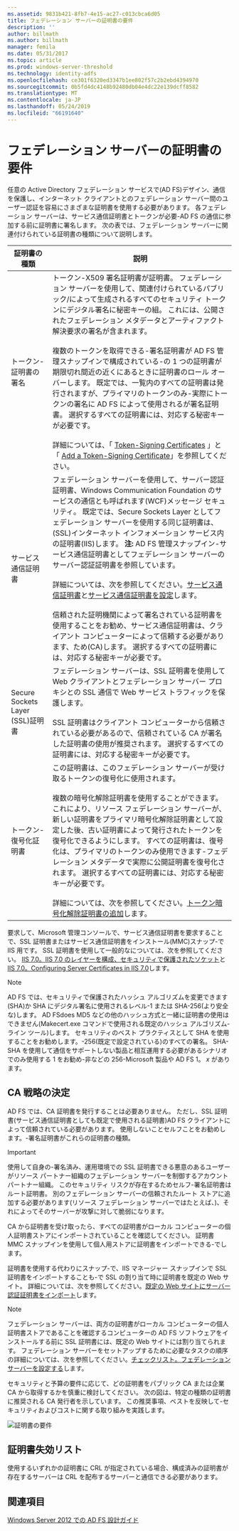 ```yaml
---
ms.assetid: 9831b421-8fb7-4e15-ac27-c013cbca6d05
title: フェデレーション サーバーの証明書の要件
description: ''
author: billmath
ms.author: billmath
manager: femila
ms.date: 05/31/2017
ms.topic: article
ms.prod: windows-server-threshold
ms.technology: identity-adfs
ms.openlocfilehash: ce301f6320ed3347b1ee802f57c2b2ebd4394970
ms.sourcegitcommit: 0b5fd4dc4148b92480db04e4dc22e139dcff8582
ms.translationtype: MT
ms.contentlocale: ja-JP
ms.lasthandoff: 05/24/2019
ms.locfileid: "66191640"
---
```

# <a name="certificate-requirements-for-federation-servers"></a>フェデレーション サーバーの証明書の要件

任意の Active Directory フェデレーション サービスで\(AD FS\)デザイン、通信を保護し、インターネット クライアントとのフェデレーション サーバー間のユーザー認証を容易にさまざまな証明書を使用する必要があります。 各フェデレーション サーバーは、サービス通信証明書とトークンが必要\-AD FS の通信に参加する前に証明書に署名します。 次の表では、フェデレーション サーバーに関連付けられている証明書の種類について説明します。  
  
|証明書の種類|説明|  
|--------------------|---------------|  
|トークン\-証明書の署名|トークン\-X509 署名証明書が証明書。 フェデレーション サーバーを使用して、関連付けられているパブリック\/によって生成されるすべてのセキュリティ トークンにデジタル署名に秘密キーの組。 これには、公開されたフェデレーション メタデータとアーティファクト解決要求の署名が含まれます。<br /><br />複数のトークンを取得できる\-署名証明書が AD FS 管理スナップインで構成されている\-の 1 つの証明書が期限切れ間近の近くにあるときに証明書のロール オーバーします。 既定では、一覧内のすべての証明書は発行されますが、プライマリのトークンのみ\-実際にトークンの署名に AD FS によって使用されるが署名証明書。 選択するすべての証明書には、対応する秘密キーが必要です。<br /><br />詳細については、「 [Token-Signing Certificates](Token-Signing-Certificates.md) 」と「 [Add a Token-Signing Certificate](../../ad-fs/deployment/Add-a-Token-Signing-Certificate.md)」を参照してください。|  
|サービス通信証明書|フェデレーション サーバーを使用して、サーバー認証証明書、Windows Communication Foundation のサービスの通信とも呼ばれます\(WCF\)メッセージ セキュリティ。 既定では、Secure Sockets Layer としてフェデレーション サーバーを使用する同じ証明書は、 \(SSL\)インターネット インフォメーション サービス内の証明書\(IIS\)します。 **注:** AD FS 管理スナップイン\-サービス通信証明書としてフェデレーション サーバーのサーバー認証証明書を参照しています。<br /><br />詳細については、次を参照してください。[サービス通信証明書](Service-Communications-Certificates.md)と[サービス通信証明書を設定](../../ad-fs/deployment/Set-a-Service-Communications-Certificate.md)します。<br /><br />信頼された証明機関によって署名されている証明書を使用することをお勧め、サービス通信証明書は、クライアント コンピューターによって信頼する必要があります、ため\(CA\)します。 選択するすべての証明書には、対応する秘密キーが必要です。|  
|Secure Sockets Layer \(SSL\)証明書|フェデレーション サーバーは、SSL 証明書を使用して Web クライアントとフェデレーション サーバー プロキシとの SSL 通信で Web サービス トラフィックを保護します。<br /><br />SSL 証明書はクライアント コンピューターから信頼されている必要があるので、信頼されている CA が署名した証明書の使用が推奨されます。 選択するすべての証明書には、対応する秘密キーが必要です。|  
|トークン\-復号化証明書|この証明書は、このフェデレーション サーバーが受け取るトークンの復号化に使用されます。<br /><br />複数の暗号化解除証明書を使用することができます。 これにより、リソース フェデレーション サーバーが、新しい証明書をプライマリ暗号化解除証明書として設定した後、古い証明書によって発行されたトークンを復号化できるようにします。 すべての証明書は、復号化は、プライマリのトークンのみ使用できます\-フェデレーション メタデータで実際に公開証明書を復号化されます。 選択するすべての証明書には、対応する秘密キーが必要です。<br /><br />詳細については、次を参照してください。[トークン暗号化解除証明書の追加](../../ad-fs/deployment/Add-a-Token-Decrypting-Certificate.md)します。|  
  
要求して、Microsoft 管理コンソールで、サービス通信証明書を要求することで、SSL 証明書またはサービス通信証明書をインストール\(MMC\)スナップ\-で IIS 用です。 SSL 証明書を使用して一般的なについては、次を参照してください。 [IIS 7.0。IIS 7.0 のレイヤーを構成、セキュリティで保護されたソケット](https://go.microsoft.com/fwlink/?LinkID=108544)と[IIS 7.0。Configuring Server Certificates in IIS 7.0](https://go.microsoft.com/fwlink/?LinkID=108545)します。  
  
> [!NOTE]  
> AD FS では、セキュリティで保護されたハッシュ アルゴリズムを変更できます\(SHA\)か SHA にデジタル署名に使用されるレベル\-1 または SHA\-256\(より安全な\)します。 AD FSdoes MD5 などの他のハッシュ方式と一緒に証明書の使用はできません\(Makecert.exe コマンドで使用される既定のハッシュ アルゴリズム\-ライン ツール\)します。 セキュリティのベスト プラクティスとして SHA を使用することをお勧めします。\-256\(既定で設定されている\)のすべての署名。 SHA\-SHA を使用して通信をサポートしない製品と相互運用する必要があるシナリオでのみ使用する 1 をお勧め\-非などの 256\-Microsoft 製品や AD FS 1。 *x* があります。  
  
## <a name="determining-your-ca-strategy"></a>CA 戦略の決定  
AD FS では、CA 証明書を発行することは必要ありません。 ただし、SSL 証明書\(サービス通信証明書としても既定で使用される証明書\)AD FS クライアントによって信頼されている必要があります。 使用しないことセルフことをお勧めします。\-署名証明書がこれらの証明書の種類。  
  
> [!IMPORTANT]  
> 使用して自身の\-署名済み、運用環境での SSL 証明書できる悪意のあるユーザーがリソース パートナー組織のフェデレーション サーバーを制御するアカウント パートナー組織。 このセキュリティ リスクが存在するためセルフ\-署名証明書はルート証明書。 別のフェデレーション サーバーの信頼されたルート ストアに追加する必要があります\(リソース フェデレーション サーバーではたとえば、\)、それによってそのサーバーが攻撃に対して脆弱になります。  
  
CA から証明書を受け取ったら、すべての証明書がローカル コンピューターの個人証明書ストアにインポートされていることを確認してください。 証明書 MMC スナップインを使用して個人用ストアに証明書をインポートできる\-でします。  
  
証明書を使用する代わりにスナップ\-で、IIS マネージャー スナップインで SSL 証明書をインポートすることも\-で SSL の割り当て時に証明書を既定の Web サイト。 詳細については、次を参照してください。[既定の Web サイトにサーバー認証証明書をインポート](../../ad-fs/deployment/Import-a-Server-Authentication-Certificate-to-the-Default-Web-Site.md)します。  
  
> [!NOTE]  
> フェデレーション サーバーは、両方の証明書がローカル コンピューターの個人証明書ストアであることを確認するコンピューターの AD FS ソフトウェアをインストールする前に SSL 証明書には、既定の Web サイトには割り当てられます。 フェデレーション サーバーをセットアップするために必要なタスクの順序の詳細については、次を参照してください。[チェックリスト。フェデレーション サーバーを設定する](../../ad-fs/deployment/Checklist--Setting-Up-a-Federation-Server.md)します。  
  
セキュリティと予算の要件に応じて、どの証明書をパブリック CA または企業 CA から取得するかを慎重に検討してください。 次の図は、特定の種類の証明書に推奨される CA 発行者を示しています。 この推奨事項、ベストを反映して\-セキュリティおよびコストに関する取り組みを実践します。  
  
![証明書の要件](media/adfs2_fedserver_certstory_1.png)  
  
## <a name="certificate-revocation-lists"></a>証明書失効リスト  
使用するいずれかの証明書に CRL が指定されている場合、構成済みの証明書が存在するサーバーは CRL を配布するサーバーと通信できる必要があります。  
  
## <a name="see-also"></a>関連項目
[Windows Server 2012 での AD FS 設計ガイド](AD-FS-Design-Guide-in-Windows-Server-2012.md)
